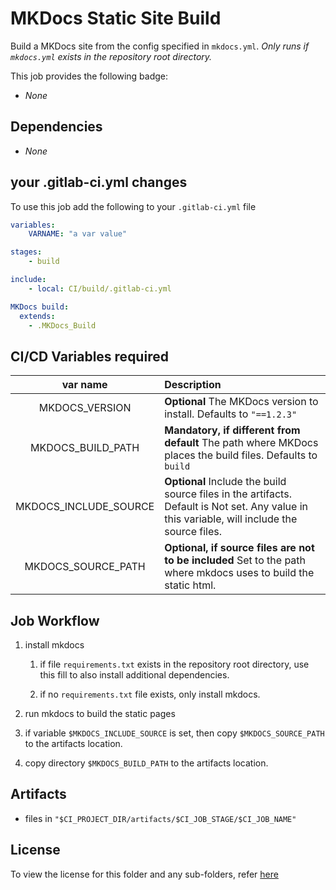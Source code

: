 # MKDocs Static Site Build
Build a MKDocs site from the config specified in `mkdocs.yml`. _Only runs if `mkdocs.yml` exists in the repository root directory._

This job provides the following badge:

- _None_

## Dependencies

- _None_

## your .gitlab-ci.yml changes
To use this job add the following to your `.gitlab-ci.yml` file

``` yaml
variables:
    VARNAME: "a var value"

stages:
    - build

include:
    - local: CI/build/.gitlab-ci.yml

MKDocs build:
  extends:
    - .MKDocs_Build

```

## CI/CD Variables required

| var name | Description |
|:----:|:----|
| MKDOCS_VERSION | **Optional** The MKDocs version to install. Defaults to `"==1.2.3"` |
| MKDOCS_BUILD_PATH | **Mandatory, if different from default** The path where MKDocs places the build files. Defaults to `build` |
| MKDOCS_INCLUDE_SOURCE | **Optional** Include the build source files in the artifacts. Default is Not set. Any value in this variable, will include the source files. |
| MKDOCS_SOURCE_PATH | **Optional, if source files are not to be included** Set to the path where mkdocs uses to build the static html. |

## Job Workflow

1. install mkdocs

    1. if file `requirements.txt` exists in the repository root directory, use this fill to also install additional dependencies.

    1. if no `requirements.txt` file exists, only install mkdocs.

1. run mkdocs to build the static pages

1. if variable `$MKDOCS_INCLUDE_SOURCE` is set, then copy `$MKDOCS_SOURCE_PATH` to the artifacts location.

1. copy directory `$MKDOCS_BUILD_PATH` to the artifacts location.


## Artifacts

- files in `"$CI_PROJECT_DIR/artifacts/$CI_JOB_STAGE/$CI_JOB_NAME"`

## License
To view the license for this folder and any sub-folders, refer [here](https://gitlab.com/nofusscomputing/projects/gitlab-ci)
